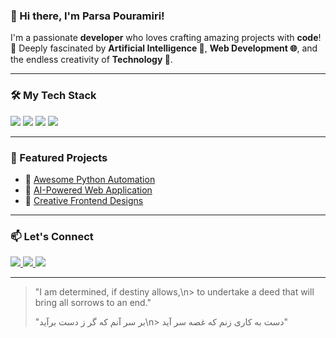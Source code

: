 ### 👋 Hi there, I'm Parsa Pouramiri!

I'm a passionate **developer** who loves crafting amazing projects with **code**! 🚀
Deeply fascinated by **Artificial Intelligence 🤖**, **Web Development 🌐**, and the endless creativity of **Technology 🎨**.

---

### 🛠️ My Tech Stack

<p>
  <img src="https://img.shields.io/badge/Python-3776AB?style=for-the-badge&logo=python&logoColor=white" />
  <img src="https://img.shields.io/badge/HTML5-E34F26?style=for-the-badge&logo=html5&logoColor=white" />
  <img src="https://img.shields.io/badge/CSS3-1572B6?style=for-the-badge&logo=css3&logoColor=white" />
  <img src="https://img.shields.io/badge/JavaScript-F7DF1E?style=for-the-badge&logo=javascript&logoColor=black" />
</p>

---

### 📂 Featured Projects

- 🚀 [Awesome Python Automation](#)
- 🌟 [AI-Powered Web Application](#)
- 🎨 [Creative Frontend Designs](#)

---

### 📫 Let's Connect

<p>
  <a href="https://github.com/yourgithubusername">
    <img src="https://img.shields.io/badge/GitHub-181717?style=for-the-badge&logo=github&logoColor=white" />
  </a>
  <a href="mailto:youremail@example.com">
    <img src="https://img.shields.io/badge/Email-D14836?style=for-the-badge&logo=gmail&logoColor=white" />
  </a>
  <a href="https://linkedin.com/in/yourlinkedinprofile">
    <img src="https://img.shields.io/badge/LinkedIn-0A66C2?style=for-the-badge&logo=linkedin&logoColor=white" />
  </a>
</p>

---

> "I am determined, if destiny allows,\n> to undertake a deed that will bring all sorrows to an end."
> 
> "بر سر آنم که گر ز دست برآید\n> دست به کاری زنم که غصه سر آید"
